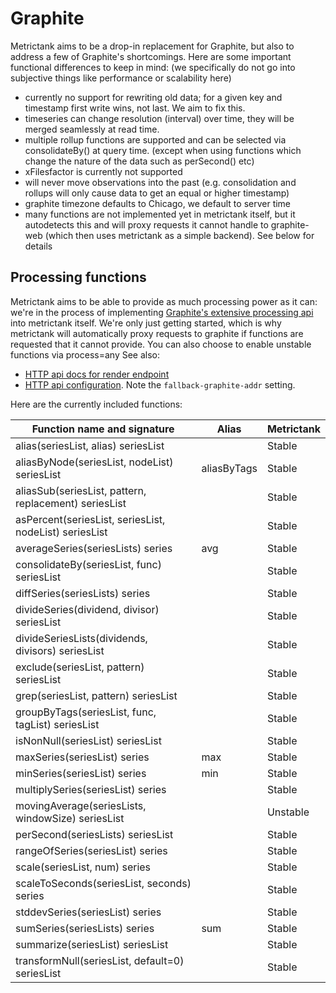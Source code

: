 # Graphite

Metrictank aims to be a drop-in replacement for Graphite, but also to address a few of Graphite's shortcomings.
Here are some important functional differences to keep in mind:
(we specifically do not go into subjective things like performance or scalability here)

* currently no support for rewriting old data; for a given key and timestamp first write wins, not last. We aim to fix this.
* timeseries can change resolution (interval) over time, they will be merged seamlessly at read time.
* multiple rollup functions are supported and can be selected via consolidateBy() at query time. (except when using functions which change the nature of the data such as perSecond() etc)
* xFilesfactor is currently not supported
* will never move observations into the past (e.g. consolidation and rollups will only cause data to get an equal or higher timestamp)
* graphite timezone defaults to Chicago, we default to server time
* many functions are not implemented yet in metrictank itself, but it autodetects this and will proxy requests it cannot handle to graphite-web
  (which then uses metrictank as a simple backend).  See below for details



## Processing functions

Metrictank aims to be able to provide as much processing power as it can: we're in the process
of implementing [Graphite's extensive processing api](http://graphite.readthedocs.io/en/latest/functions.html) into metrictank itself.
We're only just getting started, which is why metrictank will automatically proxy requests to graphite if functions are requested
that it cannot provide. You can also choose to enable unstable functions via process=any
See also:
* [HTTP api docs for render endpoint](https://github.com/grafana/metrictank/blob/master/docs/http-api.md#graphite-query-api)
* [HTTP api configuration](https://github.com/grafana/metrictank/blob/master/docs/config.md#http-api).  Note the `fallback-graphite-addr` setting.

Here are the currently included functions:

| Function name and signature                            | Alias       | Metrictank |
| ------------------------------------------------------ | ----------- | ---------- |
| alias(seriesList, alias) seriesList                    |             | Stable     |
| aliasByNode(seriesList, nodeList) seriesList           | aliasByTags | Stable     |
| aliasSub(seriesList, pattern, replacement) seriesList  |             | Stable     |
| asPercent(seriesList, seriesList, nodeList) seriesList |             | Stable     |
| averageSeries(seriesLists) series                      | avg         | Stable     |
| consolidateBy(seriesList, func) seriesList             |             | Stable     |
| diffSeries(seriesLists) series                         |             | Stable     |
| divideSeries(dividend, divisor) seriesList             |             | Stable     |
| divideSeriesLists(dividends, divisors) seriesList      |             | Stable     |
| exclude(seriesList, pattern) seriesList                |             | Stable     |
| grep(seriesList, pattern) seriesList                   |             | Stable     |
| groupByTags(seriesList, func, tagList) seriesList      |             | Stable     |
| isNonNull(seriesList) seriesList                       |             | Stable     |
| maxSeries(seriesList) series                           | max         | Stable     |
| minSeries(seriesList) series                           | min         | Stable     |
| multiplySeries(seriesList) series                      |             | Stable     |
| movingAverage(seriesLists, windowSize) seriesList      |             | Unstable   |
| perSecond(seriesLists) seriesList                      |             | Stable     |
| rangeOfSeries(seriesList) series                       |             | Stable     |
| scale(seriesList, num) series                          |             | Stable     |
| scaleToSeconds(seriesList, seconds) series             |             | Stable     |
| stddevSeries(seriesList) series                        |             | Stable     |
| sumSeries(seriesLists) series                          | sum         | Stable     |
| summarize(seriesList) seriesList                       |             | Stable     |
| transformNull(seriesList, default=0) seriesList        |             | Stable     |